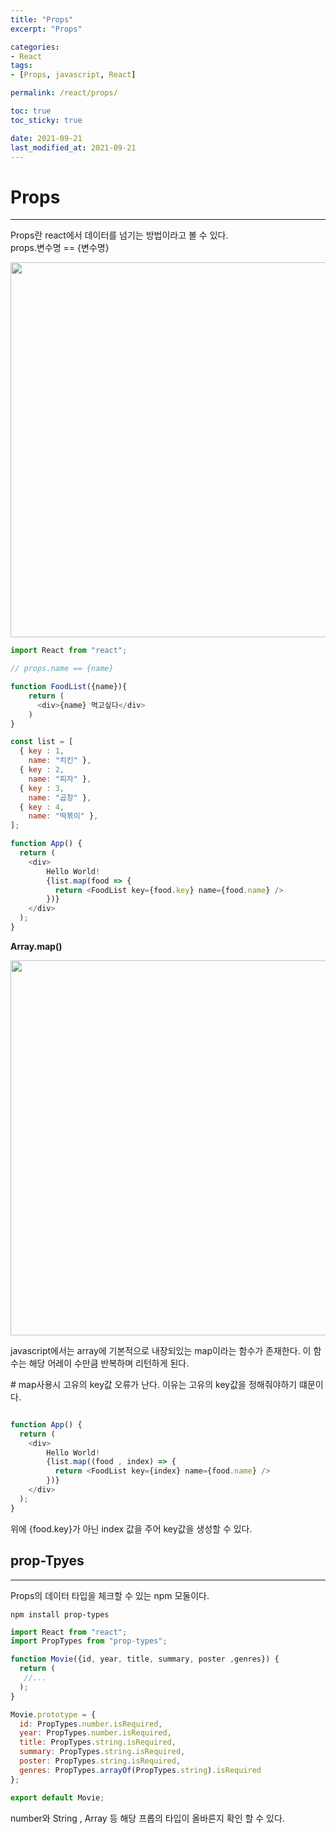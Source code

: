 ```yaml
---
title: "Props"
excerpt: "Props"

categories:
- React
tags:
- [Props, javascript, React]

permalink: /react/props/

toc: true
toc_sticky: true

date: 2021-09-21
last_modified_at: 2021-09-21
---
```

# Props
---

Props란 react에서 데이터를 넘기는 방법이라고 볼 수 있다.    
props.변수명 == {변수명}

<img src="https://bbung95.github.io/public/img/react3.jpeg" style="width: 600px;">

```javascript
import React from "react";

// props.name == {name}

function FoodList({name}){
    return (
      <div>{name} 먹고싶다</div>
    )
}

const list = [
  { key : 1,
    name: "치킨" },
  { key : 2,
    name: "피자" },
  { key : 3,
    name: "곱창" },
  { key : 4,
    name: "떡볶이" },
];

function App() {
  return (
    <div>
        Hello World!
        {list.map(food => {
          return <FoodList key={food.key} name={food.name} />
        })}
    </div>
  );
}
```

**Array.map()**

<img src="https://bbung95.github.io/public/img/react4.jpeg" style="width: 600px;">

javascript에서는 array에 기본적으로 내장되있는 map이라는 함수가 존재한다.
이 함수는 해당 어레이 수만큼 반복하며 리턴하게 된다.

\# map사용시 고유의 key값 오류가 난다. 이유는 고유의 key값을 정해줘야하기 떄문이다.

```javascript

function App() {
  return (
    <div>
        Hello World!
        {list.map((food , index) => {
          return <FoodList key={index} name={food.name} />
        })}
    </div>
  );
}
```
위에 {food.key}가 아닌 index 값을 주어 key값을 생성할 수 있다.

## prop-Tpyes
---

Props의 데이터 타입을 체크할 수 있는 npm 모둘이다.

```
npm install prop-types
```

```javascript
import React from "react";
import PropTypes from "prop-types";

function Movie({id, year, title, summary, poster ,genres}) {
  return (
   //...
  );
}

Movie.prototype = {
  id: PropTypes.number.isRequired,
  year: PropTypes.number.isRequired,
  title: PropTypes.string.isRequired,
  summary: PropTypes.string.isRequired,
  poster: PropTypes.string.isRequired,
  genres: PropTypes.arrayOf(PropTypes.string).isRequired
};

export default Movie;
```

number와 String , Array 등 해당 프롭의 타입이 올바른지 확인 할 수 있다.